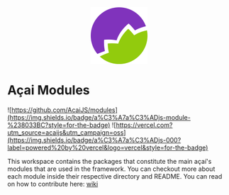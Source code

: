 <div align="center"><img src="https://github.com/AcaiJS/ref_documentation/blob/production/public/img/logo.svg" width="128"></div>

# Açai Modules

![https://github.com/AcaiJS/modules](https://img.shields.io/badge/a%C3%A7a%C3%ADjs-module-%238033BC?style=for-the-badge) ![https://vercel.com?utm_source=acaijs&utm_campaign=oss](https://img.shields.io/badge/a%C3%A7a%C3%ADjs-000?label=powered%20by%20vercel&logo=vercel&style=for-the-badge)

This workspace contains the packages that constitute the main açaí's modules that are used in the framework. You can checkout more about each module inside their respective directory and README. You can read on how to contribute here: [wiki](https://github.com/AcaiJS/modules/wiki)
